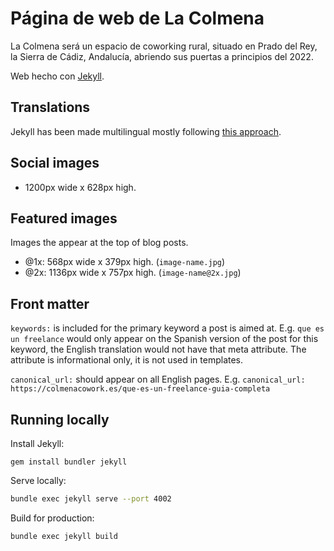 # Página de web de La Colmena

La Colmena será un espacio de coworking rural, situado en Prado del Rey, la Sierra de Cádiz, Andalucía, abriendo sus puertas a principios del 2022.

Web hecho con [Jekyll](https://jekyllrb.com/).

## Translations

Jekyll has been made multilingual mostly following [this approach](https://sylvaindurand.org/making-jekyll-multilingual/).

## Social images

- 1200px wide x 628px high.

## Featured images

Images the appear at the top of blog posts.

- @1x: 568px wide x 379px high. (`image-name.jpg`)
- @2x: 1136px wide x 757px high. (`image-name@2x.jpg`)

## Front matter

`keywords:` is included for the primary keyword a post is aimed at. E.g. `que es un freelance` would only appear on the Spanish version of the post for this keyword, the English translation would not have that meta attribute. The attribute is informational only, it is not used in templates.

`canonical_url:` should appear on all English pages. E.g. `canonical_url: https://colmenacowork.es/que-es-un-freelance-guia-completa`

## Running locally

Install Jekyll:

```
gem install bundler jekyll
```

Serve locally:

```bash
bundle exec jekyll serve --port 4002
```

Build for production:

```bash
bundle exec jekyll build
```
